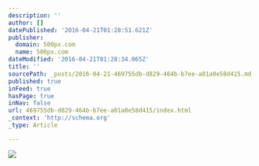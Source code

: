 ```yaml
---
description: ''
author: []
datePublished: '2016-04-21T01:28:51.621Z'
publisher:
  domain: 500px.com
  name: 500px.com
dateModified: '2016-04-21T01:28:34.065Z'
title: ''
sourcePath: _posts/2016-04-21-469755db-d829-464b-b7ee-a01a0e58d415.md
published: true
inFeed: true
hasPage: true
inNav: false
url: 469755db-d829-464b-b7ee-a01a0e58d415/index.html
_context: 'http://schema.org'
_type: Article

---
```

![](https://drscdn.500px.org/photo/147798963/m%3D900/847769de6e787ca0d618847137cb2632)